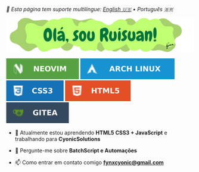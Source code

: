 *🍙 Esta página tem suporte multilíngue: [English 🇺🇸](README.md) • Português 🇧🇷*

<img src="https://raw.githubusercontent.com/ruisuan/ruisuan/main/img/welcome/pt-br.png" alt="png file">
<p>
  <img src="https://raw.githubusercontent.com/ruisuan/ruisuan/main/img/profile-badges/neovim.svg"/>
  <img src="https://raw.githubusercontent.com/ruisuan/ruisuan/main/img/profile-badges/arch-linux.svg"/>
  <img src="https://raw.githubusercontent.com/ruisuan/ruisuan/main/img/profile-badges/css3.svg"/>
  <img src="https://raw.githubusercontent.com/ruisuan/ruisuan/main/img/profile-badges/html5.svg"/>
  <img src="https://raw.githubusercontent.com/ruisuan/ruisuan/main/img/profile-badges/gitea.svg"/)
</p>

- 🌱 Atualmente estou aprendendo **HTML5 CSS3 + JavaScript** e trabalhando para **CyonicSolutions**
  
- 💬 Pergunte-me sobre **BatchScript e Automações**
  
- 📫 Como entrar em contato comigo **fynxcyonic@gmail.com**

